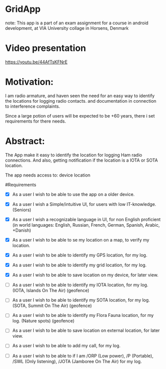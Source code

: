 # GridApp

note: This app is a part of an exam assignment for a course in android development, at VIA University collage in Horsens, Denmark

# Video presentation 
https://youtu.be/44AfTsKFNrE


# Motivation:
  I am radio armature, and haven seen the need for an easy way to identify the locations for logging radio contacts. and documentation in connection to interference complaints.

  Since a large potion of users will be expected to be +60 years, there i set requirements for there needs.


# Abstract:
  The App make it easy to identify the location for logging Ham radio connections. And also, getting notification if the location is a IOTA or SOTA location.

  The app needs access to: device location


#Requirements

- [x] As a user I wish to be able to use the app on a older device.

- [x] As a user I wish a Simple/intuitive UI, for users with low IT-knowledge. (Seniors)

- [x] As a user I wish a recognizable language in UI, for non English proficient (in world languages: English, Russian, French, German, Spanish, Arabic, +Danish)

- [x] As a user I wish to be able to se my location on a map, to verify my location.

- [x] As a user I wish to be able to identify my GPS location, for my log.

- [x] As a user I wish to be able to identify my grid location, for my log.

- [x] As a user I wish to be able to save location on my device, for later view.

- [ ] As a user I wish to be able to identify my IOTA location, for my log. (IOTA, Islands On The Air) (geofence)

- [ ] As a user I wish to be able to identify my SOTA location, for my log. (SOTA, Summit On The Air) (geofence)

- [ ] As a user I wish to be able to identify my Flora Fauna location, for my log. (Nature spots) (geofence)

- [ ] As a user I wish to be able to save location on external location, for later view.

- [ ] As a user I wish to be able to add my call, for my log.

- [ ] As a user I wish to be able to if I am /ORP (Low power), /P (Portable), /SWL (Only listening), /JOTA (Jamboree On The Air) for my log.
